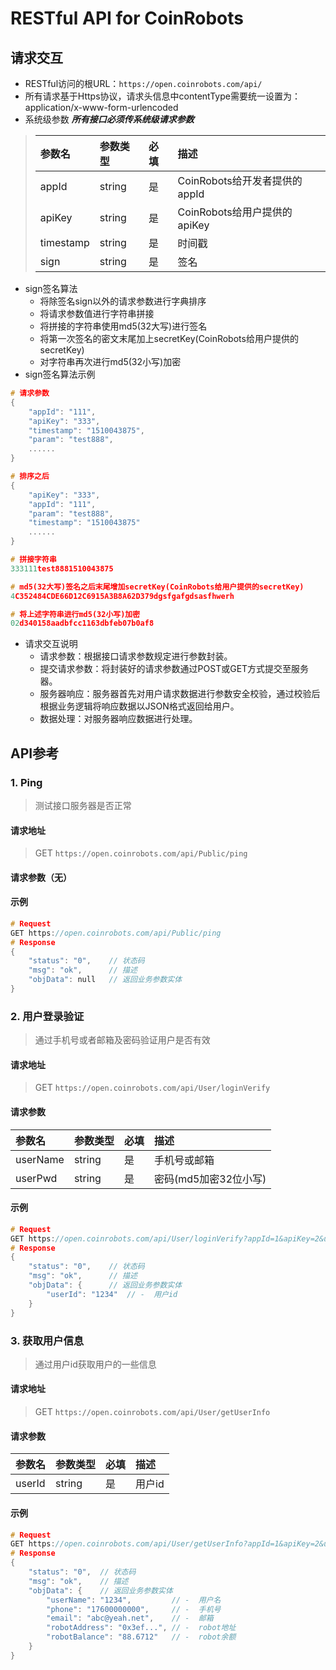 # RESTful API for CoinRobots
## 请求交互
- RESTful访问的根URL：`https://open.coinrobots.com/api/`
- 所有请求基于Https协议，请求头信息中contentType需要统一设置为：application/x-www-form-urlencoded
- 系统级参数 ***所有接口必须传系统级请求参数***
> |参数名|参数类型|必填|描述|
> |:-|:-|:-|:-|
> |appId|string|是|CoinRobots给开发者提供的appId|
> |apiKey|string|是|CoinRobots给用户提供的apiKey|
> |timestamp|string|是|时间戳|
> |sign|string|是|签名|
- sign签名算法
   - 将除签名sign以外的请求参数进行字典排序
   - 将请求参数值进行字符串拼接
   - 将拼接的字符串使用md5(32大写)进行签名
   - 将第一次签名的密文末尾加上secretKey(CoinRobots给用户提供的secretKey)
   - 对字符串再次进行md5(32小写)加密
- sign签名算法示例
```c
# 请求参数
{
	"appId": "111",
	"apiKey": "333",
	"timestamp": "1510043875",
	"param": "test888",
	......
}

# 排序之后
{
	"apiKey": "333",
	"appId": "111",
	"param": "test888",
	"timestamp": "1510043875"
	......
}

# 拼接字符串
333111test8881510043875

# md5(32大写)签名之后末尾增加secretKey(CoinRobots给用户提供的secretKey)
4C352484CDE66D12C6915A3B8A62D379dgsfgafgdsasfhwerh

# 将上述字符串进行md5(32小写)加密
02d340158aadbfcc1163dbfeb07b0af8
```
- 请求交互说明
   - 请求参数：根据接口请求参数规定进行参数封装。
   - 提交请求参数：将封装好的请求参数通过POST或GET方式提交至服务器。
   - 服务器响应：服务器首先对用户请求数据进行参数安全校验，通过校验后根据业务逻辑将响应数据以JSON格式返回给用户。
   - 数据处理：对服务器响应数据进行处理。

## API参考

### 1. Ping
> 测试接口服务器是否正常
#### 请求地址
> GET `https://open.coinrobots.com/api/Public/ping`
#### 请求参数（无）

#### 示例
```c
# Request
GET https://open.coinrobots.com/api/Public/ping
# Response
{
	"status": "0",    // 状态码
	"msg": "ok",      // 描述
	"objData": null   // 返回业务参数实体
}
```

### 2. 用户登录验证
> 通过手机号或者邮箱及密码验证用户是否有效
#### 请求地址
> GET `https://open.coinrobots.com/api/User/loginVerify`
#### 请求参数
|参数名|参数类型|必填|描述|
|:-|:-|:-|:-|
|userName|string|是|手机号或邮箱|
|userPwd|string|是|密码(md5加密32位小写)|

#### 示例
```c
# Request
GET https://open.coinrobots.com/api/User/loginVerify?appId=1&apiKey=2&userName=3&userPwd=4&timestamp=5&sign=6
# Response
{
	"status": "0",    // 状态码
	"msg": "ok",      // 描述
	"objData": {      // 返回业务参数实体
		"userId": "1234"  // -  用户id
	}
}
```

### 3. 获取用户信息
> 通过用户id获取用户的一些信息
#### 请求地址
> GET `https://open.coinrobots.com/api/User/getUserInfo`
#### 请求参数
|参数名|参数类型|必填|描述|
|:-|:-|:-|:-|
|userId|string|是|用户id|

#### 示例
```c
# Request
GET https://open.coinrobots.com/api/User/getUserInfo?appId=1&apiKey=2&userId=1234&timestamp=5&sign=6
# Response
{
	"status": "0",  // 状态码
	"msg": "ok",    // 描述
	"objData": {    // 返回业务参数实体
		"userName": "1234",         // -  用户名
		"phone": "17600000000",     // -  手机号
		"email": "abc@yeah.net",    // -  邮箱
		"robotAddress": "0x3ef...", // -  robot地址
		"robotBalance": "88.6712"   // -  robot余额
	}
}
```
